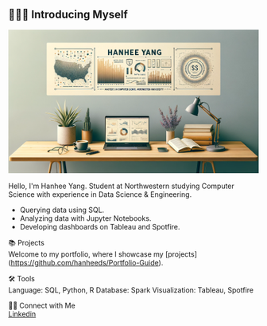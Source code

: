 ## 🙋🏻‍♀️ Introducing Myself

![alt text](https://github.com/hanheeds/hanheeds/blob/main/banner.png)


Hello, I'm Hanhee Yang. Student at Northwestern studying Computer Science with experience in Data Science & Engineering.

- Querying data using SQL.
- Analyzing data with Jupyter Notebooks.
- Developing dashboards on Tableau and Spotfire.

📚 Projects <br>
Welcome to my portfolio, where I showcase my [projects] (https://github.com/hanheeds/Portfolio-Guide).

🛠️ Tools <br>
Language: SQL, Python, R
Database: Spark
Visualization: Tableau, Spotfire

👋🏻 Connect with Me <br>
[Linkedin](https://www.linkedin.com/in/hanhee-yang/)
